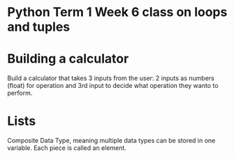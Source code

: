 # Python Term 1 Week 6 class on loops and tuples

# Building a calculator
Build a calculator that takes 3 inputs from the user:
2 inputs as numbers (float) for operation and 3rd input to decide what operation they wanto to perform.

# Lists
Composite Data Type, meaning multiple data types can be stored in one variable. 
Each piece is called an element.
